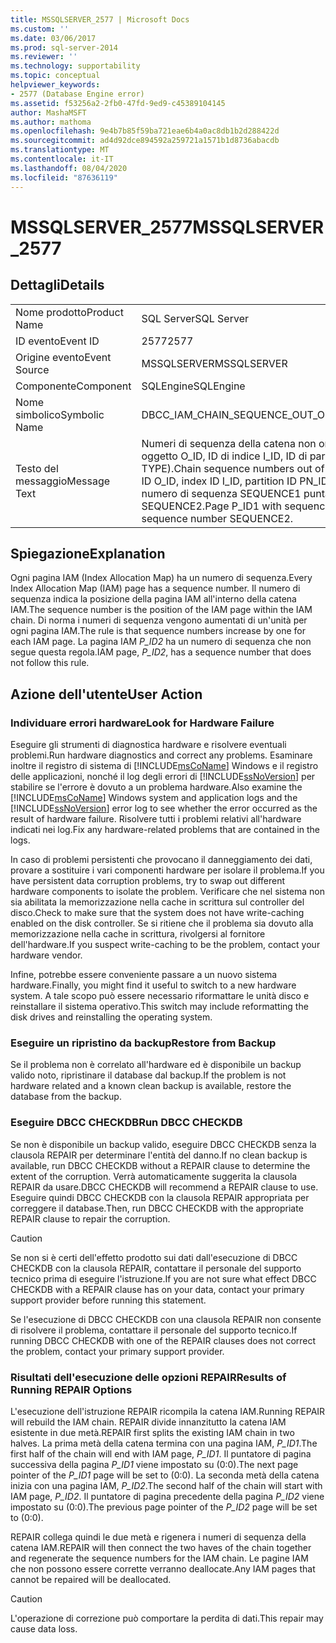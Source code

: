 ```yaml
---
title: MSSQLSERVER_2577 | Microsoft Docs
ms.custom: ''
ms.date: 03/06/2017
ms.prod: sql-server-2014
ms.reviewer: ''
ms.technology: supportability
ms.topic: conceptual
helpviewer_keywords:
- 2577 (Database Engine error)
ms.assetid: f53256a2-2fb0-47fd-9ed9-c45389104145
author: MashaMSFT
ms.author: mathoma
ms.openlocfilehash: 9e4b7b85f59ba721eae6b4a0ac8db1b2d288422d
ms.sourcegitcommit: ad4d92dce894592a259721a1571b1d8736abacdb
ms.translationtype: MT
ms.contentlocale: it-IT
ms.lasthandoff: 08/04/2020
ms.locfileid: "87636119"
---
```

# <a name="mssqlserver_2577"></a><span data-ttu-id="a0704-102">MSSQLSERVER_2577</span><span class="sxs-lookup"><span data-stu-id="a0704-102">MSSQLSERVER_2577</span></span>
    
## <a name="details"></a><span data-ttu-id="a0704-103">Dettagli</span><span class="sxs-lookup"><span data-stu-id="a0704-103">Details</span></span>  
  
|||  
|-|-|  
|<span data-ttu-id="a0704-104">Nome prodotto</span><span class="sxs-lookup"><span data-stu-id="a0704-104">Product Name</span></span>|<span data-ttu-id="a0704-105">SQL Server</span><span class="sxs-lookup"><span data-stu-id="a0704-105">SQL Server</span></span>|  
|<span data-ttu-id="a0704-106">ID evento</span><span class="sxs-lookup"><span data-stu-id="a0704-106">Event ID</span></span>|<span data-ttu-id="a0704-107">2577</span><span class="sxs-lookup"><span data-stu-id="a0704-107">2577</span></span>|  
|<span data-ttu-id="a0704-108">Origine evento</span><span class="sxs-lookup"><span data-stu-id="a0704-108">Event Source</span></span>|<span data-ttu-id="a0704-109">MSSQLSERVER</span><span class="sxs-lookup"><span data-stu-id="a0704-109">MSSQLSERVER</span></span>|  
|<span data-ttu-id="a0704-110">Componente</span><span class="sxs-lookup"><span data-stu-id="a0704-110">Component</span></span>|<span data-ttu-id="a0704-111">SQLEngine</span><span class="sxs-lookup"><span data-stu-id="a0704-111">SQLEngine</span></span>|  
|<span data-ttu-id="a0704-112">Nome simbolico</span><span class="sxs-lookup"><span data-stu-id="a0704-112">Symbolic Name</span></span>|<span data-ttu-id="a0704-113">DBCC_IAM_CHAIN_SEQUENCE_OUT_OF_ORDER</span><span class="sxs-lookup"><span data-stu-id="a0704-113">DBCC_IAM_CHAIN_SEQUENCE_OUT_OF_ORDER</span></span>|  
|<span data-ttu-id="a0704-114">Testo del messaggio</span><span class="sxs-lookup"><span data-stu-id="a0704-114">Message Text</span></span>|<span data-ttu-id="a0704-115">Numeri di sequenza della catena non ordinati nella catena IAM (Index Allocation Map) per l'ID di oggetto O_ID, ID di indice I_ID, ID di partizione PN_ID, ID di unità di allocazione A_ID (tipo TYPE).</span><span class="sxs-lookup"><span data-stu-id="a0704-115">Chain sequence numbers out of order in the Index Allocation Map (IAM) chain for object ID O_ID, index ID I_ID, partition ID PN_ID, alloc unit ID A_ID (type TYPE).</span></span> <span data-ttu-id="a0704-116">La pagina P_ID1, con numero di sequenza SEQUENCE1 punta alla pagina P_ID2, con numero di sequenza SEQUENCE2.</span><span class="sxs-lookup"><span data-stu-id="a0704-116">Page P_ID1 with sequence number SEQUENCE1 points to page P_ID2 with sequence number SEQUENCE2.</span></span>|  
  
## <a name="explanation"></a><span data-ttu-id="a0704-117">Spiegazione</span><span class="sxs-lookup"><span data-stu-id="a0704-117">Explanation</span></span>  
 <span data-ttu-id="a0704-118">Ogni pagina IAM (Index Allocation Map) ha un numero di sequenza.</span><span class="sxs-lookup"><span data-stu-id="a0704-118">Every Index Allocation Map (IAM) page has a sequence number.</span></span> <span data-ttu-id="a0704-119">Il numero di sequenza indica la posizione della pagina IAM all'interno della catena IAM.</span><span class="sxs-lookup"><span data-stu-id="a0704-119">The sequence number is the position of the IAM page within the IAM chain.</span></span> <span data-ttu-id="a0704-120">Di norma i numeri di sequenza vengono aumentati di un'unità per ogni pagina IAM.</span><span class="sxs-lookup"><span data-stu-id="a0704-120">The rule is that sequence numbers increase by one for each IAM page.</span></span> <span data-ttu-id="a0704-121">La pagina IAM *P_ID2* ha un numero di sequenza che non segue questa regola.</span><span class="sxs-lookup"><span data-stu-id="a0704-121">IAM page, *P_ID2*, has a sequence number that does not follow this rule.</span></span>  
  
## <a name="user-action"></a><span data-ttu-id="a0704-122">Azione dell'utente</span><span class="sxs-lookup"><span data-stu-id="a0704-122">User Action</span></span>  
  
### <a name="look-for-hardware-failure"></a><span data-ttu-id="a0704-123">Individuare errori hardware</span><span class="sxs-lookup"><span data-stu-id="a0704-123">Look for Hardware Failure</span></span>  
 <span data-ttu-id="a0704-124">Eseguire gli strumenti di diagnostica hardware e risolvere eventuali problemi.</span><span class="sxs-lookup"><span data-stu-id="a0704-124">Run hardware diagnostics and correct any problems.</span></span> <span data-ttu-id="a0704-125">Esaminare inoltre il registro di sistema di [!INCLUDE[msCoName](../../includes/msconame-md.md)] Windows e il registro delle applicazioni, nonché il log degli errori di [!INCLUDE[ssNoVersion](../../includes/ssnoversion-md.md)] per stabilire se l'errore è dovuto a un problema hardware.</span><span class="sxs-lookup"><span data-stu-id="a0704-125">Also examine the [!INCLUDE[msCoName](../../includes/msconame-md.md)] Windows system and application logs and the [!INCLUDE[ssNoVersion](../../includes/ssnoversion-md.md)] error log to see whether the error occurred as the result of hardware failure.</span></span> <span data-ttu-id="a0704-126">Risolvere tutti i problemi relativi all'hardware indicati nei log.</span><span class="sxs-lookup"><span data-stu-id="a0704-126">Fix any hardware-related problems that are contained in the logs.</span></span>  
  
 <span data-ttu-id="a0704-127">In caso di problemi persistenti che provocano il danneggiamento dei dati, provare a sostituire i vari componenti hardware per isolare il problema.</span><span class="sxs-lookup"><span data-stu-id="a0704-127">If you have persistent data corruption problems, try to swap out different hardware components to isolate the problem.</span></span> <span data-ttu-id="a0704-128">Verificare che nel sistema non sia abilitata la memorizzazione nella cache in scrittura sul controller del disco.</span><span class="sxs-lookup"><span data-stu-id="a0704-128">Check to make sure that the system does not have write-caching enabled on the disk controller.</span></span> <span data-ttu-id="a0704-129">Se si ritiene che il problema sia dovuto alla memorizzazione nella cache in scrittura, rivolgersi al fornitore dell'hardware.</span><span class="sxs-lookup"><span data-stu-id="a0704-129">If you suspect write-caching to be the problem, contact your hardware vendor.</span></span>  
  
 <span data-ttu-id="a0704-130">Infine, potrebbe essere conveniente passare a un nuovo sistema hardware.</span><span class="sxs-lookup"><span data-stu-id="a0704-130">Finally, you might find it useful to switch to a new hardware system.</span></span> <span data-ttu-id="a0704-131">A tale scopo può essere necessario riformattare le unità disco e reinstallare il sistema operativo.</span><span class="sxs-lookup"><span data-stu-id="a0704-131">This switch may include reformatting the disk drives and reinstalling the operating system.</span></span>  
  
### <a name="restore-from-backup"></a><span data-ttu-id="a0704-132">Eseguire un ripristino da backup</span><span class="sxs-lookup"><span data-stu-id="a0704-132">Restore from Backup</span></span>  
 <span data-ttu-id="a0704-133">Se il problema non è correlato all'hardware ed è disponibile un backup valido noto, ripristinare il database dal backup.</span><span class="sxs-lookup"><span data-stu-id="a0704-133">If the problem is not hardware related and a known clean backup is available, restore the database from the backup.</span></span>  
  
### <a name="run-dbcc-checkdb"></a><span data-ttu-id="a0704-134">Eseguire DBCC CHECKDB</span><span class="sxs-lookup"><span data-stu-id="a0704-134">Run DBCC CHECKDB</span></span>  
 <span data-ttu-id="a0704-135">Se non è disponibile un backup valido, eseguire DBCC CHECKDB senza la clausola REPAIR per determinare l'entità del danno.</span><span class="sxs-lookup"><span data-stu-id="a0704-135">If no clean backup is available, run DBCC CHECKDB without a REPAIR clause to determine the extent of the corruption.</span></span> <span data-ttu-id="a0704-136">Verrà automaticamente suggerita la clausola REPAIR da usare.</span><span class="sxs-lookup"><span data-stu-id="a0704-136">DBCC CHECKDB will recommend a REPAIR clause to use.</span></span> <span data-ttu-id="a0704-137">Eseguire quindi DBCC CHECKDB con la clausola REPAIR appropriata per correggere il database.</span><span class="sxs-lookup"><span data-stu-id="a0704-137">Then, run DBCC CHECKDB with the appropriate REPAIR clause to repair the corruption.</span></span>  
  
> [!CAUTION]  
>  <span data-ttu-id="a0704-138">Se non si è certi dell'effetto prodotto sui dati dall'esecuzione di DBCC CHECKDB con la clausola REPAIR, contattare il personale del supporto tecnico prima di eseguire l'istruzione.</span><span class="sxs-lookup"><span data-stu-id="a0704-138">If you are not sure what effect DBCC CHECKDB with a REPAIR clause has on your data, contact your primary support provider before running this statement.</span></span>  
  
 <span data-ttu-id="a0704-139">Se l'esecuzione di DBCC CHECKDB con una clausola REPAIR non consente di risolvere il problema, contattare il personale del supporto tecnico.</span><span class="sxs-lookup"><span data-stu-id="a0704-139">If running DBCC CHECKDB with one of the REPAIR clauses does not correct the problem, contact your primary support provider.</span></span>  
  
### <a name="results-of-running-repair-options"></a><span data-ttu-id="a0704-140">Risultati dell'esecuzione delle opzioni REPAIR</span><span class="sxs-lookup"><span data-stu-id="a0704-140">Results of Running REPAIR Options</span></span>  
 <span data-ttu-id="a0704-141">L'esecuzione dell'istruzione REPAIR ricompila la catena IAM.</span><span class="sxs-lookup"><span data-stu-id="a0704-141">Running REPAIR will rebuild the IAM chain.</span></span> <span data-ttu-id="a0704-142">REPAIR divide innanzitutto la catena IAM esistente in due metà.</span><span class="sxs-lookup"><span data-stu-id="a0704-142">REPAIR first splits the existing IAM chain in two halves.</span></span> <span data-ttu-id="a0704-143">La prima metà della catena termina con una pagina IAM, *P_ID1*.</span><span class="sxs-lookup"><span data-stu-id="a0704-143">The first half of the chain will end with IAM page, *P_ID1*.</span></span> <span data-ttu-id="a0704-144">Il puntatore di pagina successiva della pagina *P_ID1* viene impostato su (0:0).</span><span class="sxs-lookup"><span data-stu-id="a0704-144">The next page pointer of the *P_ID1* page will be set to (0:0).</span></span> <span data-ttu-id="a0704-145">La seconda metà della catena inizia con una pagina IAM, *P_ID2*.</span><span class="sxs-lookup"><span data-stu-id="a0704-145">The second half of the chain will start with IAM page, *P_ID2*.</span></span> <span data-ttu-id="a0704-146">Il puntatore di pagina precedente della pagina *P_ID2* viene impostato su (0:0).</span><span class="sxs-lookup"><span data-stu-id="a0704-146">The previous page pointer of the *P_ID2* page will be set to (0:0).</span></span>  
  
 <span data-ttu-id="a0704-147">REPAIR collega quindi le due metà e rigenera i numeri di sequenza della catena IAM.</span><span class="sxs-lookup"><span data-stu-id="a0704-147">REPAIR will then connect the two haves of the chain together and regenerate the sequence numbers for the IAM chain.</span></span> <span data-ttu-id="a0704-148">Le pagine IAM che non possono essere corrette verranno deallocate.</span><span class="sxs-lookup"><span data-stu-id="a0704-148">Any IAM pages that cannot be repaired will be deallocated.</span></span>  
  
> [!CAUTION]  
>  <span data-ttu-id="a0704-149">L'operazione di correzione può comportare la perdita di dati.</span><span class="sxs-lookup"><span data-stu-id="a0704-149">This repair may cause data loss.</span></span>  
  
  
